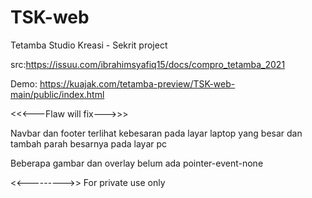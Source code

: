# TSK-web
Tetamba Studio Kreasi - Sekrit project

src:https://issuu.com/ibrahimsyafiq15/docs/compro_tetamba_2021

Demo: https://kuajak.com/tetamba-preview/TSK-web-main/public/index.html


<<<---Flaw will fix--->>>

Navbar dan footer terlihat kebesaran pada layar laptop yang besar dan tambah parah besarnya pada layar pc

Beberapa gambar dan overlay belum ada pointer-event-none

<<--------->>
For private use only
